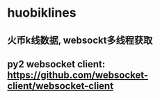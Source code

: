 # huobiklines
## 火币k线数据, websockt多线程获取
## py2 websocket client: https://github.com/websocket-client/websocket-client
